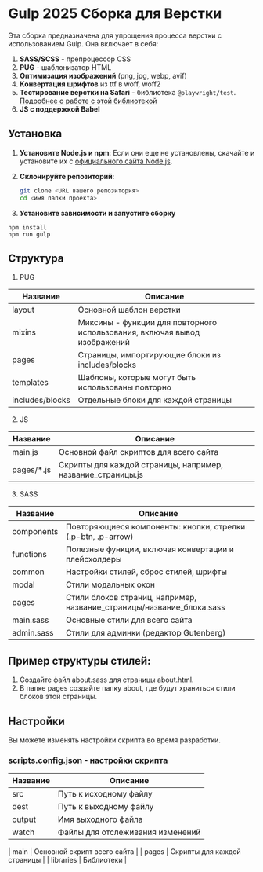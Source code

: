 # Gulp 2025 Сборка для Верстки

Эта сборка предназначена для упрощения процесса верстки с использованием Gulp. Она включает в себя:

1. **SASS/SCSS** - препроцессор CSS
2. **PUG** - шаблонизатор HTML
3. **Оптимизация изображений** (png, jpg, webp, avif)
4. **Конвертация шрифтов** из ttf в woff, woff2
5. **Тестирование верстки на Safari** - библиотека `@playwright/test`. [Подробнее о работе с этой библиотекой](https://srkdesign.pro/blog/testing-websites-in-safari-on-windows/)
6. **JS с поддержкой Babel**

## Установка

1. **Установите Node.js и npm**: Если они еще не установлены, скачайте и установите их с [официального сайта Node.js](https://nodejs.org/).
2. **Склонируйте репозиторий**:
   ```bash
   git clone <URL вашего репозитория>
   cd <имя папки проекта>
   ```

3. **Установите зависимости и запустите сборку**
```
npm install
npm run gulp
```


## Структура

1. PUG

| Название             | Описание                                                        |
|----------------------|-----------------------------------------------------------------|
| layout               | 	Основной шаблон верстки                                                  |
| mixins               | 	Миксины - функции для повторного использования, включая вывод изображений   |
| pages                | 	Страницы, импортирующие блоки из includes/blocks              |
| templates            | Шаблоны, которые могут быть использованы повторно           |
| includes/blocks	   | Отдельные блоки для каждой страницы                          |

2. JS

| Название             | Описание                                                        |
|----------------------|-----------------------------------------------------------------|
| main.js              | Основной файл скриптов для всего сайта                          |
| pages/*.js           | Скрипты для каждой страницы, например, название_страницы.js  |

3. SASS

| Название             | Описание                                                        |
|----------------------|-----------------------------------------------------------------|
| components           | Повторяющиеся компоненты: кнопки, стрелки (.p-btn, .p-arrow)      |
| functions            | Полезные функции, включая конвертации и плейсхолдеры          |
| common               | Настройки стилей, сброс стилей, шрифты                       |
| modal                | Стили модальных окон                                            |
| pages                | 	Стили блоков страниц, например, название_страницы/название_блока.sass    |
| main.sass            | Основные стили для всего сайта                                    |
| admin.sass            | Стили для админки (редактор Gutenberg)                                 |

## Пример структуры стилей:

1. Создайте файл about.sass для страницы about.html.
2. В папке pages создайте папку about, где будут храниться стили блоков этой страницы.


## Настройки

Вы можете изменять настройки скрипта во время разработки.

### scripts.config.json - настройки скрипта

| Название             | Описание                                                        |
|----------------------|-----------------------------------------------------------------|
| src           | Путь к исходному файлу      |
| dest            | Путь к выходному файлу      |
| output               | 	Имя выходного файла                        |
| watch                | 	Файлы для отслеживания изменений                                     |


| main                | 	Основной скрипт всего сайта                                  |
| pages                | 	Скрипты для каждой страницы                              |
| libraries                | 	Библиотеки                                    |

